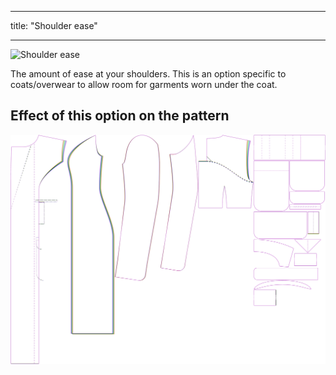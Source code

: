 ***

title: "Shoulder ease"

***

![Shoulder ease](./shoulderease.svg)

The amount of ease at your shoulders. This is an option specific to coats/overwear to allow room for garments worn under the coat.

## Effect of this option on the pattern

![This image shows the effect of this option by superimposing several variants that have a different value for this option](carlita_shoulderease_sample.svg "Effect of this option on the pattern")

